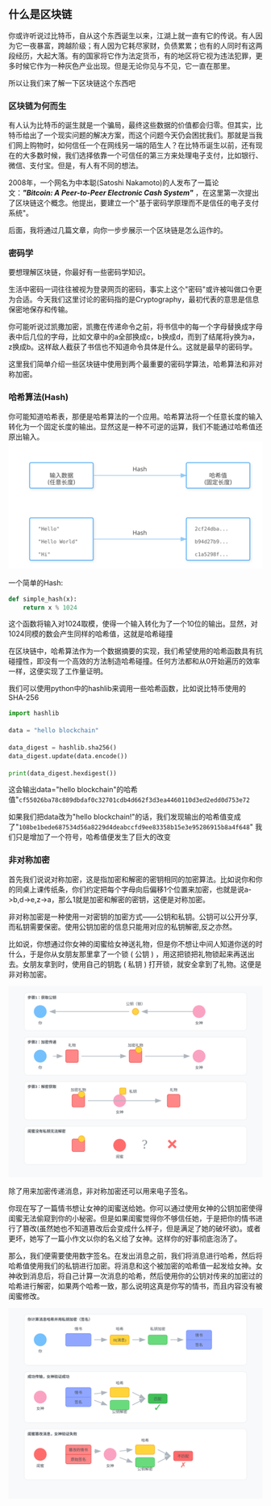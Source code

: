 ## 什么是区块链

你或许听说过比特币，自从这个东西诞生以来，江湖上就一直有它的传说。有人因为它一夜暴富，跨越阶级；有人因为它耗尽家财，负债累累；也有的人同时有这两段经历，大起大落。有的国家将它作为法定货币，有的地区将它视为违法犯罪，更多时候它作为一种灰色产业出现。但是无论你见与不见，它一直在那里。

所以让我们来了解一下区块链这个东西吧

### 区块链为何而生
有人认为比特币的诞生就是一个骗局，最终这些数据的价值都会归零。但其实，比特币给出了一个现实问题的解决方案，而这个问题今天仍会困扰我们。那就是当我们网上购物时，如何信任一个在网线另一端的陌生人？在比特币诞生以前，还有现在的大多数时候，我们选择依靠一个可信任的第三方来处理电子支付，比如银行、微信、支付宝。但是，有人有不同的想法。


2008年，一个网名为中本聪(Satoshi Nakamoto)的人发布了一篇论文：***"Bitcoin: A Peer-to-Peer Electronic Cash System"*** ，在这里第一次提出了区块链这个概念。他提出，要建立一个"基于密码学原理而不是信任的电子支付系统"。

后面，我将通过几篇文章，向你一步步展示一个区块链是怎么运作的。

### 密码学
要想理解区块链，你最好有一些密码学知识。


生活中密码一词往往被视为登录网页的密码，事实上这个"密码"或许被叫做口令更为合适。今天我们这里讨论的密码指的是Cryptography，最初代表的意思是信息保密地保存和传输。

你可能听说过凯撒加密，凯撒在传递命令之前，将书信中的每一个字母替换成字母表中后几位的字母，比如文章中的a全部换成c，b换成d，而到了结尾将y换为a，z换成b。这样敌人截获了书信也不知道命令具体是什么。这就是最早的密码学。

这里我们简单介绍一些区块链中使用到两个最重要的密码学算法，哈希算法和非对称加密。

### 哈希算法(Hash)
你可能知道哈希表，那便是哈希算法的一个应用。哈希算法将一个任意长度的输入转化为一个固定长度的输出。显然这是一种不可逆的运算，我们不能通过哈希值还原出输入。
![alt text](../pic/hash_function_diagram.svg)

一个简单的Hash:

```python
def simple_hash(x):
    return x % 1024
```

这个函数将输入对1024取模，使得一个输入转化为了一个10位的输出。显然，对1024同模的数会产生同样的哈希值，这就是哈希碰撞

在区块链中，哈希算法作为一个数据摘要的实现，我们希望使用的哈希函数具有抗碰撞性，即没有一个高效的方法制造哈希碰撞。任何方法都和从0开始遍历的效率一样，这便实现了工作量证明。

我们可以使用python中的hashlib来调用一些哈希函数，比如说比特币使用的SHA-256

```python
import hashlib

data = "hello blockchain"

data_digest = hashlib.sha256()
data_digest.update(data.encode())

print(data_digest.hexdigest())

```

这会输出data="hello blockchain"的哈希值"`cf55026ba78c889dbdaf0c32701cdb4d662f3d3ea4460110d3ed2edd0d753e72`

如果我们把data改为"hello blockchain!"的话，我们发现输出的哈希值变成了"`108be1bede687534d56a8229d4deabccfd9ee83358b15e3e95286915b8a4f648`"
我们只是增加了一个符号，哈希值便发生了巨大的改变

### 非对称加密

首先我们说说对称加密，这是指加密和解密的密钥相同的加密算法。比如说你和你的同桌上课传纸条，你们约定把每个字母向后偏移1个位置来加密，也就是说a->b,d->e,z->a，那么1就是加密和解密的密钥，这便是对称加密。

非对称加密是一种使用一对密钥的加密方式——公钥和私钥。公钥可以公开分享,而私钥需要保密。使用公钥加密的信息只能用对应的私钥解密,反之亦然。

比如说，你想通过你女神的闺蜜给女神送礼物，但是你不想让中间人知道你送的时什么，于是你从女朋友那里拿了一个锁 ( 公钥 ) ，用这把锁把礼物锁起来再送出去。女朋友拿到时，使用自己的钥匙 ( 私钥 ) 打开锁，就安全拿到了礼物。这便是非对称加密。

![非对称加密示意图](../pic/asymmetric_encryption.svg)

除了用来加密传递消息，非对称加密还可以用来电子签名。

你现在写了一篇情书想让女神的闺蜜送给她。你可以通过使用女神的公钥加密使得闺蜜无法偷窥到你的小秘密。但是如果闺蜜觉得你不够信任她，于是把你的情书进行了篡改(虽然她也不知道篡改后会变成什么样子，但是满足了她的破坏欲)。或者更坏，她写了一篇小作文以你的名义给了女神。这样你的好事彻底泡汤了。

那么，我们便需要使用数字签名。在发出消息之前，我们将消息进行哈希，然后将哈希值使用我们的私钥进行加密。将消息和这个被加密的哈希值一起发给女神。女神收到消息后，将自己计算一次消息的哈希，然后使用你的公钥对传来的加密过的哈希进行解密，如果两个哈希一致，那么说明这真是你写的情书，而且内容没有被闺蜜修改。

![pic](../pic/digital_signature.svg)